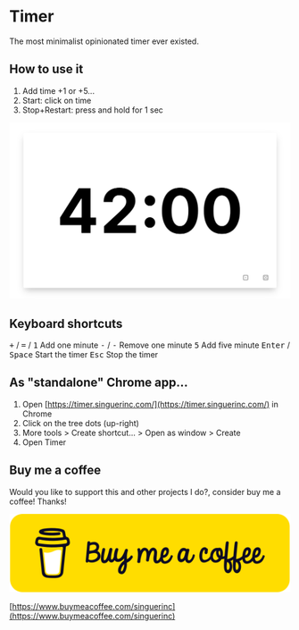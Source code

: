 # Timer

The most minimalist opinionated timer ever existed.

## How to use it

1. Add time +1 or +5...
2. Start: click on time
3. Stop+Restart: press and hold for 1 sec

![Timer](./timer.png)

## Keyboard shortcuts

<kbd>+</kbd> / <kbd>=</kbd> / <kbd>1</kbd> Add one minute
<kbd>-</kbd> / <kbd>_-_</kbd> Remove one minute
<kbd>5</kbd> Add five minute
<kbd>Enter</kbd> / <kbd>Space</kbd> Start the timer
<kbd>Esc</kbd> Stop the timer

## As "standalone" Chrome app...

1. Open [https://timer.singuerinc.com/](https://timer.singuerinc.com/) in Chrome
2. Click on the tree dots (up-right)
3. More tools > Create shortcut... > Open as window > Create
4. Open Timer

## Buy me a coffee

Would you like to support this and other projects I do?, consider buy me a coffee! Thanks!

![Buy me a coffee](bmc-button.svg)

[https://www.buymeacoffee.com/singuerinc](https://www.buymeacoffee.com/singuerinc)
